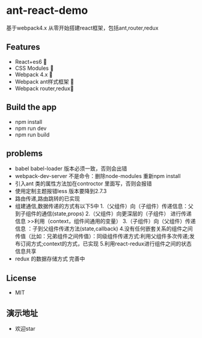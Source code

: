# ant-react-demo
基于webpack4.x 从零开始搭建react框架，包括ant,router,redux

## Features

- React+es6 🚀
- CSS Modules 🚀
- Webpack 4.x 🚀
- Webpack ant样式框架 🚀
- Webpack router,redux🚀

## Build the app

- npm install
- npm run dev
- npm run build
## problems
- babel babel-loader 版本必须一致，否则会出错
- webpack-dev-server 不是命令：删除node-modules 重新npm install
- 引入ant 类的属性方法加在controctor 里面写，否则会报错
- 使用定制主题报错less 版本要降到2.7.3
- 路由传递,路由跳转的已实现
- 组建通信,数据传递的方式有以下5中
   1.（父组件）向（子组件）传递信息：父到子组件的通信(state,props)
   2.（父组件）向更深层的（子组件） 进行传递信息  >>利用（context，组件间通用的变量）
   3.（子组件）向（父组件）传递信息 ：子到父组件传递方法(state,callback)
   4.没有任何嵌套关系的组件之间传值（比如：兄弟组件之间传值）：同级组件传递方式:利用父组件多次传递;发布订阅方式;context的方式，已实现
   5.利用react-redux进行组件之间的状态信息共享
- redux 的数据存储方式 完善中

## License

- MIT

## 演示地址

- 欢迎star

